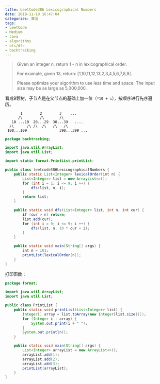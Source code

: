 ```yaml
---
title: LeetCode386 Lexicographical Numbers
date: 2018-11-10 16:47:04
categories: 算法
tags:
- LeetCode
- Medium
- Java
- algorithms
- bfs/dfs
- backtracking
---
```


> Given an integer *n*, return 1 - *n* in lexicographical order.
>
> For example, given 13, return: [1,10,11,12,13,2,3,4,5,6,7,8,9].
>
> Please optimize your algorithm to use less time and space. The input size may be as large as 5,000,000.

看成9颗树，子节点是在父节点的基础上加一位（`*10 + i`），按顺序进行先序遍历。

```
       1        2        3    ...
      /\        /\       /\
   10 ...19  20...29  30...39   ....
  /\      /\ /\  /\   /\   /\  
 100...109               390...399 ...
```

```java
package backtracking;

import java.util.ArrayList;
import java.util.List;

import static format.PrintList.printList;

public class leetcode386LexicographicalNumbers {
    public static List<Integer> lexicalOrder(int n) {
        List<Integer> list = new ArrayList<>();
        for (int i = 1; i <= 9; i ++) {
            dfs(list, n, i);
        }
        return list;
    }

    public static void dfs(List<Integer> list, int n, int cur) {
        if (cur > n) return;
        list.add(cur);
        for (int i = 0; i <= 9; i ++) {
            dfs(list, n, 10 * cur + i);
        }
    }

    public static void main(String[] args) {
        int n = 101;
        printList(lexicalOrder(n));
    }
}

```

打印函数：

```java
package format;

import java.util.ArrayList;
import java.util.List;

public class PrintList {
    public static void printList(List<Integer> list) {
        Integer[] array = list.toArray(new Integer[list.size()]);
        for (Integer i : array) {
            System.out.print(i + " ");
        }
        System.out.println();
    }

    public static void main(String[] args) {
        List<Integer> arrayList = new ArrayList<>();
        arrayList.add(1);
        arrayList.add(2);
        arrayList.add(3);
        printList(arrayList);
    }
}
```


